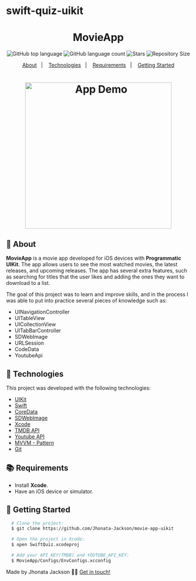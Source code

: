 # swift-quiz-uikit

<h1 align="center">
  MovieApp
</h1>

<p align="center">
  <img alt="GitHub top language" src="https://img.shields.io/github/languages/top/jhonata-jackson/swift-quiz-uikit">
  <img alt="GitHub language count" src="https://img.shields.io/github/languages/count/jhonata-jackson/swift-quiz-uikit">
  <img alt="Stars" src="https://img.shields.io/github/stars/jhonata-jackson/swift-quiz-uikit">
  <img alt="Repository Size" src="https://img.shields.io/github/repo-size/jhonata-jackson/swift-quiz-uikit">
</p>

<p align="center">
  <a href="#page_with_curl-about">About</a>&nbsp;&nbsp;&nbsp;|&nbsp;&nbsp;&nbsp;
  <a href="#hammer-technologies">Technologies</a>&nbsp;&nbsp;&nbsp;|&nbsp;&nbsp;&nbsp;
  <a href="#books-requirements">Requirements</a>&nbsp;&nbsp;&nbsp;|&nbsp;&nbsp;&nbsp;
  <a href="#rocket-getting-started">Getting Started</a>
</p>

<h1 align="center">
  <img alt="App Demo" src="./screenshots/MovieApp.gif" width="400" />
</h1>

## 📃 About

**MovieApp** is a movie app developed for iOS devices with **Programmatic UIKit**. The app allows users to see the most watched movies, the latest releases, and upcoming releases. The app has several extra features, such as searching for titles that the user likes and adding the ones they want to download to a list.

The goal of this project was to learn and improve skills, and in the process I was able to put into practice several pieces of knowledge such as:

- UINavigationController
- UITableView
- UICollectionView
- UITabBarController
- SDWebImage
- URLSession
- CodeData
- YoutubeApi

## 🔨 Technologies

This project was developed with the following technologies:

- [UIKit](https://developer.apple.com/documentation/uikit/)
- [Swift](https://developer.apple.com/swift/)
- [CoreData](https://developer.apple.com/documentation/coredata/)
- [SDWebImage](https://github.com/SDWebImage/SDWebImage)
- [Xcode](https://developer.apple.com/xcode/)
- [TMDB API](https://www.themoviedb.org/)
- [Youtube API](https://developers.google.com/youtube/v3)
- [MVVM - Pattern](https://medium.com/@zebayasmeen76/mvvm-in-ios-swift-6afb150458fd)
- [Git](https://git-scm.com/)

## 📚 Requirements

- Install **Xcode**.
- Have an iOS device or simulator.

## 🚀 Getting Started

```bash
  # Clone the project:
  $ git clone https://github.com/Jhonata-Jackson/movie-app-uikit

  # Open the project in Xcode:
  $ open SwiftQuiz.xcodeproj

  # Add your API_KEY(TMDB) and YOUTUBE_API_KEY:
  $ MovieApp/Configs/EnvConfigs.xcconfig
```

Made by Jhonata Jackson 👋🏻 [Get in touch!](https://www.linkedin.com/in/jhonata-jackson-555929121/)